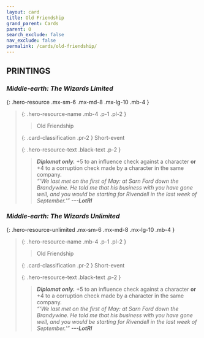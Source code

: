 ```yaml
---
layout: card
title: Old Friendship
grand_parent: Cards
parent: O
search_exclude: false
nav_exclude: false
permalink: /cards/old-friendship/
---
```


## PRINTINGS


### _Middle-earth: The Wizards Limited_

{: .hero-resource .mx-sm-6 .mx-md-8 .mx-lg-10 .mb-4 }
> {: .hero-resource-name .mb-4 .p-1 .pl-2 }
> > <div class="card-mp"></div>
> > <div class="card-name">Old Friendship</div>
>
> {: .card-classification .pr-2 }
> Short-event
>
> {: .hero-resource-text .black-text .p-2 }
> > _**Diplomat only.**_ +5 to an influence check against a character **or** +4 to a corruption check made by a character in the same company. <br>_“‘We last met on the first of May: at Sarn Ford down the Brandywine. He told me that his business with you have gone well, and you would be starting for Rivendell in the last week of September.’”_ ***---&#65279;LotRI***  
> 

### _Middle-earth: The Wizards Unlimited_

{: .hero-resource-unlimited .mx-sm-6 .mx-md-8 .mx-lg-10 .mb-4 }
> {: .hero-resource-name .mb-4 .p-1 .pl-2 }
> > <div class="card-mp"></div>
> > <div class="card-name">Old Friendship</div>
>
> {: .card-classification .pr-2 }
> Short-event
>
> {: .hero-resource-text .black-text .p-2 }
> > _**Diplomat only.**_ +5 to an influence check against a character **or** +4 to a corruption check made by a character in the same company. <br>_“‘We last met on the first of May: at Sarn Ford down the Brandywine. He told me that his business with you have gone well, and you would be starting for Rivendell in the last week of September.’”_ ***---&#65279;LotRI***  
> 
